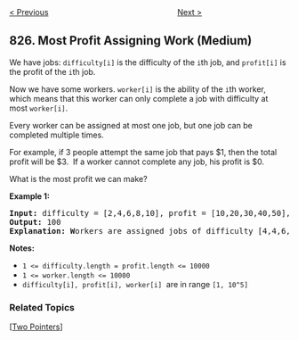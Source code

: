 <!--|This file generated by command(leetcode description); DO NOT EDIT.    |-->
<!--+----------------------------------------------------------------------+-->
<!--|@author    Openset <openset.wang@gmail.com>                           |-->
<!--|@link      https://github.com/openset                                 |-->
<!--|@home      https://github.com/openset/leetcode                        |-->
<!--+----------------------------------------------------------------------+-->

[< Previous](https://github.com/openset/leetcode/tree/master/problems/friends-of-appropriate-ages "Friends Of Appropriate Ages")
　　　　　　　　　　　　　　　　
[Next >](https://github.com/openset/leetcode/tree/master/problems/making-a-large-island "Making A Large Island")

## 826. Most Profit Assigning Work (Medium)

<p>We have jobs: <code>difficulty[i]</code>&nbsp;is the difficulty of the&nbsp;<code>i</code>th job, and&nbsp;<code>profit[i]</code>&nbsp;is the profit of the&nbsp;<code>i</code>th job.&nbsp;</p>

<p>Now we have some workers.&nbsp;<code>worker[i]</code>&nbsp;is the ability of the&nbsp;<code>i</code>th worker, which means that this worker can only complete a job with difficulty at most&nbsp;<code>worker[i]</code>.&nbsp;</p>

<p>Every worker can be assigned at most one job, but one job&nbsp;can be completed multiple times.</p>

<p>For example, if 3 people attempt the same job that pays $1, then the total profit will be $3.&nbsp; If a worker cannot complete any job, his profit is $0.</p>

<p>What is the most profit we can make?</p>

<p><strong>Example 1:</strong></p>

<pre>
<strong>Input: </strong>difficulty = [2,4,6,8,10], profit = [10,20,30,40,50], worker = [4,5,6,7]
<strong>Output: </strong>100 
<strong>Explanation: W</strong>orkers are assigned jobs of difficulty [4,4,6,6] and they get profit of [20,20,30,30] seperately.</pre>

<p><strong>Notes:</strong></p>

<ul>
	<li><code>1 &lt;= difficulty.length = profit.length &lt;= 10000</code></li>
	<li><code>1 &lt;= worker.length &lt;= 10000</code></li>
	<li><code>difficulty[i], profit[i], worker[i]</code>&nbsp; are in range&nbsp;<code>[1, 10^5]</code></li>
</ul>

### Related Topics
  [[Two Pointers](https://github.com/openset/leetcode/tree/master/tag/two-pointers/README.md)]
